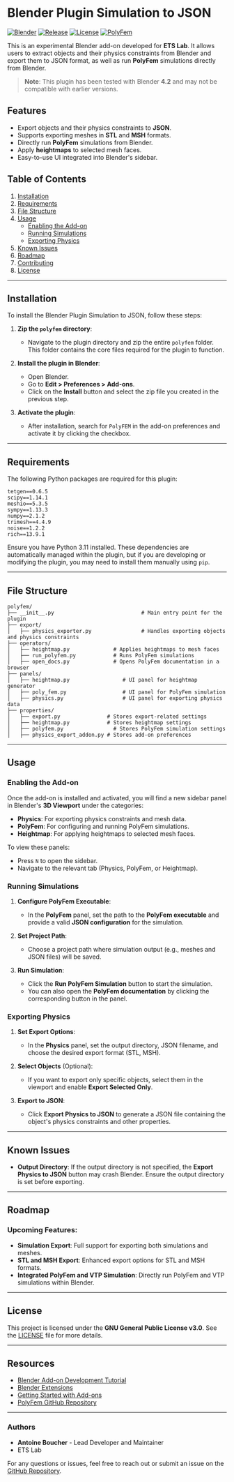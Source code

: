 # Blender Plugin Simulation to JSON

[![Blender](https://img.shields.io/badge/Blender-4.20%2B-orange)](https://www.blender.org/)
[![Release](https://img.shields.io/github/v/release/ETSTribology/BlenderPluginSimulation)](https://github.com/ETSTribology/BlenderPluginSimulation/releases)
[![License](https://img.shields.io/github/license/ETSTribology/BlenderPluginSimulation)](./LICENSE)
[![PolyFem](https://img.shields.io/badge/PolyFem-Compatible-blue)](https://polyfem.github.io/)

This is an experimental Blender add-on developed for **ETS Lab**. It allows users to extract objects and their physics constraints from Blender and export them to JSON format, as well as run **PolyFem** simulations directly from Blender.

> **Note**: This plugin has been tested with Blender **4.2** and may not be compatible with earlier versions.

## Features

- Export objects and their physics constraints to **JSON**.
- Supports exporting meshes in **STL** and **MSH** formats.
- Directly run **PolyFem** simulations from Blender.
- Apply **heightmaps** to selected mesh faces.
- Easy-to-use UI integrated into Blender's sidebar.

## Table of Contents

1. [Installation](#installation)
2. [Requirements](#requirements)
3. [File Structure](#file-structure)
4. [Usage](#usage)
    - [Enabling the Add-on](#enabling-the-add-on)
    - [Running Simulations](#running-simulations)
    - [Exporting Physics](#exporting-physics)
5. [Known Issues](#known-issues)
6. [Roadmap](#roadmap)
7. [Contributing](#contributing)
8. [License](#license)

---

## Installation

To install the Blender Plugin Simulation to JSON, follow these steps:

1. **Zip the `polyfem` directory**:
   - Navigate to the plugin directory and zip the entire `polyfem` folder. This folder contains the core files required for the plugin to function.

2. **Install the plugin in Blender**:
   - Open Blender.
   - Go to **Edit > Preferences > Add-ons**.
   - Click on the **Install** button and select the zip file you created in the previous step.

3. **Activate the plugin**:
   - After installation, search for `PolyFEM` in the add-on preferences and activate it by clicking the checkbox.

---

## Requirements

The following Python packages are required for this plugin:

```plaintext
tetgen==0.6.5
scipy==1.14.1
meshio==5.3.5
sympy==1.13.3
numpy==2.1.2
trimesh==4.4.9
noise==1.2.2
rich==13.9.1
```

Ensure you have Python 3.11 installed. These dependencies are automatically managed within the plugin, but if you are developing or modifying the plugin, you may need to install them manually using `pip`.

---

## File Structure

```
polyfem/
├── __init__.py                            # Main entry point for the plugin
├── export/
│   ├── physics_exporter.py                # Handles exporting objects and physics constraints
├── operators/
│   ├── heightmap.py              # Applies heightmaps to mesh faces
│   ├── run_polyfem.py            # Runs PolyFem simulations
│   ├── open_docs.py              # Opens PolyFem documentation in a browser
├── panels/
│   ├── heightmap.py                 # UI panel for heightmap generator
│   ├── poly_fem.py                  # UI panel for PolyFem simulation
│   ├── physics.py                   # UI panel for exporting physics data
├── properties/
│   ├── export.py               # Stores export-related settings
│   ├── heightmap.py            # Stores heightmap settings
│   ├── polyfem.py                # Stores PolyFem simulation settings
│   ├── physics_export_addon.py # Stores add-on preferences
```

---

## Usage

### Enabling the Add-on

Once the add-on is installed and activated, you will find a new sidebar panel in Blender's **3D Viewport** under the categories:

- **Physics**: For exporting physics constraints and mesh data.
- **PolyFem**: For configuring and running PolyFem simulations.
- **Heightmap**: For applying heightmaps to selected mesh faces.

To view these panels:
- Press `N` to open the sidebar.
- Navigate to the relevant tab (Physics, PolyFem, or Heightmap).

### Running Simulations

1. **Configure PolyFem Executable**:
   - In the **PolyFem** panel, set the path to the **PolyFem executable** and provide a valid **JSON configuration** for the simulation.
   
2. **Set Project Path**:
   - Choose a project path where simulation output (e.g., meshes and JSON files) will be saved.

3. **Run Simulation**:
   - Click the **Run PolyFem Simulation** button to start the simulation.
   - You can also open the **PolyFem documentation** by clicking the corresponding button in the panel.

### Exporting Physics

1. **Set Export Options**:
   - In the **Physics** panel, set the output directory, JSON filename, and choose the desired export format (STL, MSH).

2. **Select Objects** (Optional):
   - If you want to export only specific objects, select them in the viewport and enable **Export Selected Only**.

3. **Export to JSON**:
   - Click **Export Physics to JSON** to generate a JSON file containing the object's physics constraints and other properties.

---

## Known Issues

- **Output Directory**: If the output directory is not specified, the **Export Physics to JSON** button may crash Blender. Ensure the output directory is set before exporting.

---

## Roadmap

### Upcoming Features:
- **Simulation Export**: Full support for exporting both simulations and meshes.
- **STL and MSH Export**: Enhanced export options for STL and MSH formats.
- **Integrated PolyFem and VTP Simulation**: Directly run PolyFem and VTP simulations within Blender.

---

## License

This project is licensed under the **GNU General Public License v3.0**. See the [LICENSE](./LICENSE) file for more details.

---

## Resources

- [Blender Add-on Development Tutorial](https://docs.blender.org/manual/en/latest/advanced/scripting/addon_tutorial.html)
- [Blender Extensions](https://docs.blender.org/manual/en/latest/advanced/extensions/index.html)
- [Getting Started with Add-ons](https://docs.blender.org/manual/en/latest/advanced/extensions/getting_started.html)
- [PolyFem GitHub Repository](https://github.com/polyfem/polyfem)

---

### Authors

- **Antoine Boucher** - Lead Developer and Maintainer
- ETS Lab

For any questions or issues, feel free to reach out or submit an issue on the [GitHub Repository](https://github.com/ETSTribology/BlenderPluginSimulation).
